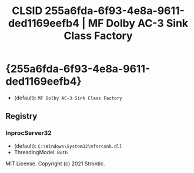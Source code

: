 ﻿---
title: "CLSID 255a6fda-6f93-4e8a-9611-ded1169eefb4 | MF Dolby AC-3 Sink Class Factory"
excerpt: What is COM-Object CLSID 255a6fda-6f93-4e8a-9611-ded1169eefb4?
---

# {255a6fda-6f93-4e8a-9611-ded1169eefb4}

* (default): `MF Dolby AC-3 Sink Class Factory`

## Registry


### InprocServer32

* (default): `C:\Windows\System32\mfsrcsnk.dll`
* ThreadingModel: `Both`

MIT License. Copyright (c) 2021 Strontic.


